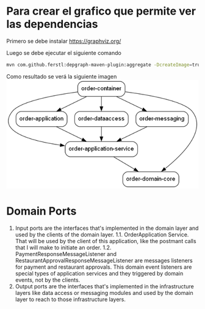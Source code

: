 # Para crear el grafico que permite ver las dependencias

Primero se debe instalar https://graphviz.org/

Luego se debe ejecutar el siguiente comando

```bash
mvn com.github.ferstl:depgraph-maven-plugin:aggregate -DcreateImage=true -DreduceEdges=false -Dscope=compile "-Dincludes=com.food.ordering.system*:*"
```

Como resultado se verá la siguiente imagen
![dependency-graph.png](docs%2Fimages%2Fdependency-graph.png)


# Domain Ports
1. Input ports are the interfaces that's implemented in the domain layer and used by the clients of the domain layer.
1.1. OrderApplication Service. That will be used by the client of this application, like the postmant calls that I 
   will make to initiate an order. 
1.2. PaymentResponseMessageListener and RestaurantApprovalResponseMessageListener are messages listeners for payment 
   and restaurant approvals.  This domain event listeners are special types of application services and they 
   triggered by domain events, not by the clients.
2. Output ports are the interfaces that's implemented in the infrastructure layers like data access or messaging 
   modules and used by the domain layer to reach to those infrastructure layers.

